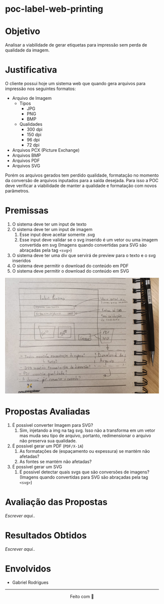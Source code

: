 # poc-label-web-printing

# Objetivo

Analisar a viabilidade de gerar etiquetas para impressão sem perda de qualidade da imagem.

# Justificativa

O cliente possui hoje um sistema web que quando gera arquivos para impressão nos  seguintes formatos:

- Arquivo de Imagem
    - Tipos
        - JPG
        - PNG
        - BMP
    - Qualidades
        - 300 dpi
        - 150 dpi
        - 96 dpi
        - 72 dpi
- Arquivos PCX (Picture Exchange)
- Arquivos BMP
- Arquivos PDF
- Arquivos SVG

Porém os arquivos gerados tem perdido qualidade, formatação no momento da conversão de arquivos inputados para a saída desejada. Para isso a POC deve verificar a viabilidade de manter a qualidade e formatação com novos parâmetros.

# Premissas

1. O sistema deve ter um input de texto
2. O sistema deve ter um input de imagem
    1. Esse input deve aceitar somente .svg
    2. Esse input deve validar se o svg inserido é um vetor ou uma imagem convertida em svg (Imagens quando convertidas para SVG são abraçadas pela tag ````<svg>````)
3. O sistema deve ter uma div que servirá de preview para o texto e o svg inseridos
4. O sistema deve permitir o download do conteúdo em PDF
5. O sistema deve permitir o download do conteúdo em SVG


<img src="./src/assets/img/draft.jpeg" alt="Rascunho no caderno" width="600px"/>


# Propostas Avaliadas

1. É possivel converter Imagem para SVG?
    1. Sim, injetando a img na tag svg. Isso não a transforma em um vetor mas muda seu tipo de arquivo, portanto, redimensionar o arquivo não preserva sua qualidade. 
2. É possível gerar um PDF (````PDF/X-1A````)
    1. As formatações de (espaçamento ou expessura) se mantém não afetadas?
    2. As fontes se mantém não afetadas?
3. É possível gerar um SVG
    1. É possivel detectar quais svgs que são conversões de imagens? (Imagens quando convertidas para SVG são abraçadas pela tag ````<svg>````)

# Avaliação das Propostas

*Escrever aqui..*

# Resultados Obtidos

*Escrever aqui..*

# Envolvidos

- Gabriel Rodrigues

---

<p style="text-align: center"> Feito com 💙 </p>
